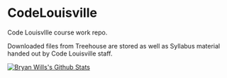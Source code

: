 # CodeLouisville
Code Louisvllle course work repo.

Downloaded files from Treehouse are stored as well as Syllabus material handed out by Code Louisville staff.

[![Bryan Wills's Github Stats](https://github-readme-stats.vercel.app/api?username=bryanwills)](https://github.com/bryanwills/github-readme-stats)
